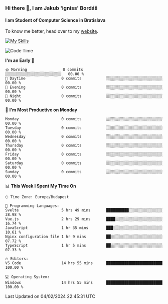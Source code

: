### Hi there 👋, I am Jakub 'igniss' Bordáš

#### I am Student of Computer Science in Bratislava
To know me better, head over to my [website](https://bordas.sk).

[![My Skills](https://skillicons.dev/icons?i=js,html,css,figma,svelte,java,kotlin,python,postgresql,typescript,nest,nodejs)](https://bordas.sk)


<!--START_SECTION:waka-->
![Code Time](http://img.shields.io/badge/Code%20Time-1%2C391%20hrs%2024%20mins-blue)

**I'm an Early 🐤** 

```text
🌞 Morning                0 commits           ░░░░░░░░░░░░░░░░░░░░░░░░░   00.00 % 
🌆 Daytime                0 commits           ░░░░░░░░░░░░░░░░░░░░░░░░░   00.00 % 
🌃 Evening                0 commits           ░░░░░░░░░░░░░░░░░░░░░░░░░   00.00 % 
🌙 Night                  0 commits           ░░░░░░░░░░░░░░░░░░░░░░░░░   00.00 % 
```
📅 **I'm Most Productive on Monday** 

```text
Monday                   0 commits           ░░░░░░░░░░░░░░░░░░░░░░░░░   00.00 % 
Tuesday                  0 commits           ░░░░░░░░░░░░░░░░░░░░░░░░░   00.00 % 
Wednesday                0 commits           ░░░░░░░░░░░░░░░░░░░░░░░░░   00.00 % 
Thursday                 0 commits           ░░░░░░░░░░░░░░░░░░░░░░░░░   00.00 % 
Friday                   0 commits           ░░░░░░░░░░░░░░░░░░░░░░░░░   00.00 % 
Saturday                 0 commits           ░░░░░░░░░░░░░░░░░░░░░░░░░   00.00 % 
Sunday                   0 commits           ░░░░░░░░░░░░░░░░░░░░░░░░░   00.00 % 
```


📊 **This Week I Spent My Time On** 

```text
🕑︎ Time Zone: Europe/Budapest

💬 Programming Languages: 
Svelte                   5 hrs 49 mins       ██████████░░░░░░░░░░░░░░░   38.98 % 
Vue.js                   2 hrs 29 mins       ████░░░░░░░░░░░░░░░░░░░░░   16.74 % 
JavaScript               1 hr 35 mins        ███░░░░░░░░░░░░░░░░░░░░░░   10.61 % 
Nginx configuration file 1 hr 9 mins         ██░░░░░░░░░░░░░░░░░░░░░░░   07.72 % 
TypeScript               1 hr 5 mins         ██░░░░░░░░░░░░░░░░░░░░░░░   07.33 % 

🔥 Editors: 
VS Code                  14 hrs 55 mins      █████████████████████████   100.00 % 

💻 Operating System: 
Windows                  14 hrs 55 mins      █████████████████████████   100.00 % 
```


 Last Updated on 04/02/2024 22:45:31 UTC
<!--END_SECTION:waka-->
